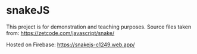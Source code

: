 # snakeJS

This project is for demonstration and teaching purposes. Source files taken from: <https://zetcode.com/javascript/snake/>

Hosted on Firebase: <https://snakejs-c1249.web.app/>
